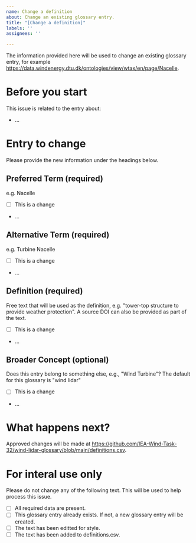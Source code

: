 ```yaml
---
name: Change a definition
about: Change an existing glossary entry.
title: "[Change a definition]"
labels: ''
assignees: ''

---
```


The information provided here will be used to change an existing glossary entry, for example https://data.windenergy.dtu.dk/ontologies/view/wtax/en/page/Nacelle.

# Before you start
This issue is related to the entry about:

- ...

# Entry to change
Please provide the new information under the headings below.

## Preferred Term (required)
e.g. Nacelle

- [ ] This is a change
- ...

## Alternative Term (required)
e.g. Turbine Nacelle

- [ ] This is a change
- ...

## Definition (required)
Free text that will be used as the definition, e.g. "tower-top structure to provide weather protection". A source DOI can also be provided as part of the text.

- [ ] This is a change
- ...

## Broader Concept (optional)
Does this entry belong to something else, e.g., "Wind Turbine"? The default for this glossary is "wind lidar"

- [ ] This is a change
- ...

# What happens next?
Approved changes will be made at https://github.com/IEA-Wind-Task-32/wind-lidar-glossary/blob/main/definitions.csv.

# For interal use only
Please do not change any of the following text. This will be used to help process this issue.
- [ ] All required data are present.
- [ ] This glossary entry already exists. If not, a new glossary entry will be created.
- [ ] The text has been editted for style.
- [ ] The text has been added to definitions.csv.
